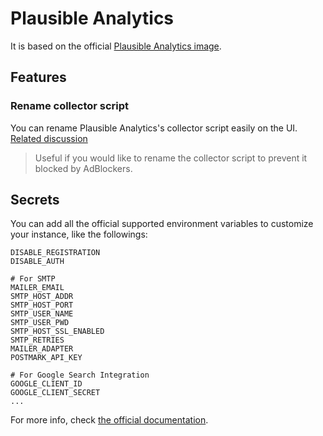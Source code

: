 # Plausible Analytics

It is based on the official [Plausible Analytics image](https://hub.docker.com/r/plausible/analytics).

## Features
### Rename collector script
You can rename Plausible Analytics's collector script easily on the UI.
[Related discussion](https://github.com/plausible/analytics/discussions/387#discussioncomment-179933)

> Useful if you would like to rename the collector script to prevent it blocked by AdBlockers.


## Secrets
You can add all the official supported environment variables to customize your instance, like the followings:

```
DISABLE_REGISTRATION
DISABLE_AUTH

# For SMTP
MAILER_EMAIL
SMTP_HOST_ADDR
SMTP_HOST_PORT
SMTP_USER_NAME
SMTP_USER_PWD
SMTP_HOST_SSL_ENABLED
SMTP_RETRIES
MAILER_ADAPTER
POSTMARK_API_KEY

# For Google Search Integration
GOOGLE_CLIENT_ID
GOOGLE_CLIENT_SECRET
...
```
For more info, check [the official documentation](https://plausible.io/docs/self-hosting-configuration).